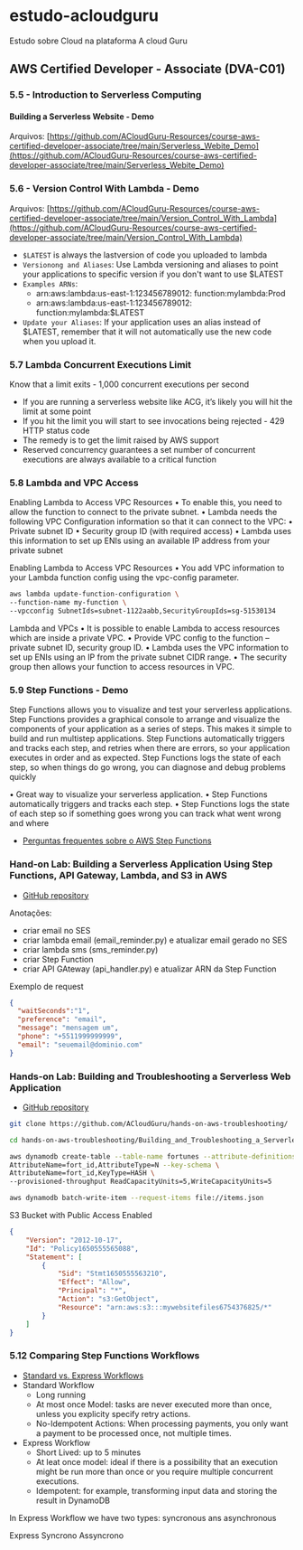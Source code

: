 # estudo-acloudguru
Estudo sobre Cloud na plataforma  A cloud Guru

## AWS Certified Developer - Associate (DVA-C01)

### 5.5 - Introduction to Serverless Computing

#### Building a Serverless Website - Demo
Arquivos: [https://github.com/ACloudGuru-Resources/course-aws-certified-developer-associate/tree/main/Serverless_Webite_Demo](https://github.com/ACloudGuru-Resources/course-aws-certified-developer-associate/tree/main/Serverless_Webite_Demo)

### 5.6 - Version Control With Lambda - Demo
Arquivos: [https://github.com/ACloudGuru-Resources/course-aws-certified-developer-associate/tree/main/Version_Control_With_Lambda](https://github.com/ACloudGuru-Resources/course-aws-certified-developer-associate/tree/main/Version_Control_With_Lambda)

- `$LATEST` is always the lastversion of code you uploaded to lambda
- `Versionong and Aliases`: Use Lambda versioning and aliases to point your applications to specific version if you don't want to use $LATEST
- `Examples ARNs`: 
  - arn:aws:lambda:us-east-1:123456789012: function:mylambda:Prod
  - arn:aws:lambda:us-east-1:123456789012: function:mylambda:$LATEST
- `Update your Aliases`: If your application uses an alias instead of $LATEST, remember that it will not automatically use the new code when you upload it.

### 5.7 Lambda Concurrent Executions Limit
Know that a limit exits - 1,000 concurrent executions per second
- If you are running a serverless website like ACG, it’s likely you will hit the limit at some point
- If you hit the limit you will start to see invocations being rejected - 429 HTTP status code
- The remedy is to get the limit raised by AWS support
- Reserved concurrency guarantees a set number of concurrent executions are always available to a critical
function

### 5.8 Lambda and VPC Access

Enabling Lambda to Access VPC Resources
• To enable this, you need to allow the function to connect to the private subnet.
• Lambda needs the following VPC Configuration information so that it can connect to the VPC:
• Private subnet ID
• Security group ID (with required access)
• Lambda uses this information to set up ENIs using an available IP address from your private
subnet

Enabling Lambda to Access VPC Resources
• You add VPC information to your Lambda function config using the vpc-config parameter.
```bash
aws lambda update-function-configuration \
--function-name my-function \
--vpcconfig SubnetIds=subnet-1122aabb,SecurityGroupIds=sg-51530134
```

Lambda and VPCs
• It is possible to enable Lambda to access resources which are inside a private VPC.
• Provide VPC config to the function – private subnet ID, security group ID.
• Lambda uses the VPC information to set up ENIs using an IP from the private subnet CIDR range.
• The security group then allows your function to access resources in VPC.

### 5.9 Step Functions - Demo
Step Functions allows you to visualize and test your serverless
applications. Step Functions provides a graphical console to
arrange and visualize the components of your application as a
series of steps. This makes it simple to build and run multistep
applications. Step Functions automatically triggers and tracks
each step, and retries when there are errors, so your application
executes in order and as expected. Step Functions logs the state
of each step, so when things do go wrong, you can diagnose and
debug problems quickly

• Great way to visualize your serverless application.
• Step Functions automatically triggers and tracks each step.
• Step Functions logs the state of each step so if something
goes wrong you can track what went wrong and where

- [Perguntas frequentes sobre o AWS Step Functions](https://aws.amazon.com/pt/step-functions/faqs/)

### Hand-on Lab: Building a Serverless Application Using Step Functions, API Gateway, Lambda, and S3 in AWS
- [GitHub repository](https://github.com/JulieElkinsAWS/LALabs)

Anotações:
- criar email no SES
-  criar lambda email (email_reminder.py) e atualizar email gerado no SES
- criar lambda sms (sms_reminder.py)
- criar Step Function
- criar API GAteway (api_handler.py) e atualizar ARN da Step Function

Exemplo de request
```json
{
  "waitSeconds":"1",
  "preference": "email",
  "message": "mensagem um",
  "phone": "+5511999999999",
  "email": "seuemail@dominio.com"
}
``` 

### Hands-on Lab: Building and Troubleshooting a Serverless Web Application
- [GitHub repository](https://github.com/ACloudGuru/hands-on-aws-troubleshooting/tree/main/Building_and_Troubleshooting_a_Serverless_Web_Application)

```bash
git clone https://github.com/ACloudGuru/hands-on-aws-troubleshooting/

cd hands-on-aws-troubleshooting/Building_and_Troubleshooting_a_Serverless_Web_Application/

aws dynamodb create-table --table-name fortunes --attribute-definitions \
AttributeName=fort_id,AttributeType=N --key-schema \
AttributeName=fort_id,KeyType=HASH \
--provisioned-throughput ReadCapacityUnits=5,WriteCapacityUnits=5

aws dynamodb batch-write-item --request-items file://items.json
```
S3 Bucket with Public Access Enabled
```json
{
    "Version": "2012-10-17",
    "Id": "Policy1650555565088",
    "Statement": [
        {
            "Sid": "Stmt1650555563210",
            "Effect": "Allow",
            "Principal": "*",
            "Action": "s3:GetObject",
            "Resource": "arn:aws:s3:::mywebsitefiles6754376825/*"
        }
    ]
}
```

### 5.12 Comparing Step Functions Workflows
- [Standard vs. Express Workflows](https://docs.aws.amazon.com/step-functions/latest/dg/concepts-standard-vs-express.html)
- Standard Workflow
  - Long running
  - At most once Model: tasks are never executed more than once, unless you explicity specify retry actions.
  - No-Idempotent Actions: When processing payments, you only want a payment to be processed once, not multiple times.
- Express Workflow
  - Short Lived: up to 5 minutes
  - At leat once model: ideal if there is a possibility that an execution might be run more than once or you require multiple concurrent executions.
  - Idempotent: for example, transforming input data and storing the result in DynamoDB

In Express Workflow we have two types: syncronous ans asynchronous

Express
Syncrono
Assyncrono
